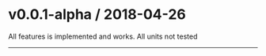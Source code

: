 
v0.0.1-alpha / 2018-04-26
==================

All features is implemented and works.
All units not tested
___


